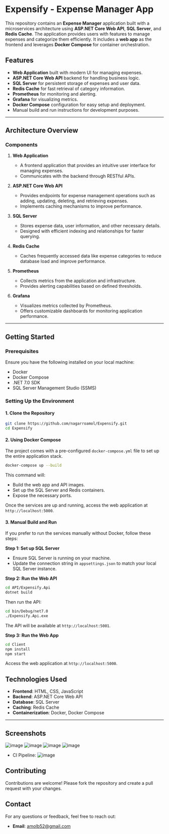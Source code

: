 # Expensify - Expense Manager App

This repository contains an **Expense Manager** application built with a microservices architecture using **ASP.NET Core Web API**, **SQL Server**, and **Redis Cache**. The application provides users with features to manage expenses and categorize them efficiently. It includes a **web app** as the frontend and leverages **Docker Compose** for container orchestration.

## Features
- **Web Application** built with modern UI for managing expenses.
- **ASP.NET Core Web API** backend for handling business logic.
- **SQL Server** for persistent storage of expenses and user data.
- **Redis Cache** for fast retrieval of category information.
- **Prometheus** for monitoring and alerting.
- **Grafana** for visualizing metrics.
- **Docker Compose** configuration for easy setup and deployment.
- Manual build and run instructions for development purposes.

---

## Architecture Overview

### Components
1. **Web Application**
   - A frontend application that provides an intuitive user interface for managing expenses.
   - Communicates with the backend through RESTful APIs.

2. **ASP.NET Core Web API**
   - Provides endpoints for expense management operations such as adding, updating, deleting, and retrieving expenses.
   - Implements caching mechanisms to improve performance.

3. **SQL Server**
   - Stores expense data, user information, and other necessary details.
   - Designed with efficient indexing and relationships for faster querying.

4. **Redis Cache**
   - Caches frequently accessed data like expense categories to reduce database load and improve performance.

5. **Prometheus**
   - Collects metrics from the application and infrastructure.
   - Provides alerting capabilities based on defined thresholds.

6. **Grafana**
   - Visualizes metrics collected by Prometheus.
   - Offers customizable dashboards for monitoring application performance.

---

## Getting Started

### Prerequisites
Ensure you have the following installed on your local machine:
- Docker
- Docker Compose
- .NET 7.0 SDK
- SQL Server Management Studio (SSMS)
  
### Setting Up the Environment

#### 1. Clone the Repository
```bash
git clone https://github.com/nagarroamol/Expensify.git
cd Expensify
```

#### 2. Using Docker Compose
The project comes with a pre-configured `docker-compose.yml` file to set up the entire application stack.

```bash
docker-compose up --build
```
This command will:
- Build the web app and API images.
- Set up the SQL Server and Redis containers.
- Expose the necessary ports.

Once the services are up and running, access the web application at `http://localhost:5000`.

#### 3. Manual Build and Run
If you prefer to run the services manually without Docker, follow these steps:

**Step 1: Set up SQL Server**
- Ensure SQL Server is running on your machine.
- Update the connection string in `appsettings.json` to match your local SQL Server instance.

**Step 2: Run the Web API**
```bash
cd API/Expensify.Api
dotnet build
```
Then run the API:
```bash
cd bin/Debug/net7.0
./Expensify.Api.exe
```
The API will be available at `http://localhost:5001`.

**Step 3: Run the Web App**
```bash
cd Client
npm install
npm start
```
Access the web application at `http://localhost:5000`.

## Technologies Used
- **Frontend**: HTML, CSS, JavaScript
- **Backend**: ASP.NET Core Web API
- **Database**: SQL Server
- **Caching**: Redis Cache
- **Containerization**: Docker, Docker Compose

---

## Screenshots
![image](https://github.com/user-attachments/assets/652ef864-ce8e-4caf-81c8-6b043dc47faf)
![image](https://github.com/user-attachments/assets/83dbf53b-d858-4946-bcc8-2831fff61ba6)
![image](https://github.com/user-attachments/assets/af4b98cc-7415-4c93-8176-d9a6f221e6e3)
![image](https://github.com/user-attachments/assets/c3b6ff7b-f4c6-4397-b3f4-ae0865b7677b)

- CI Pipeline:
![image](https://github.com/user-attachments/assets/816bec40-7081-4981-bbe9-ce8bda7530f7)

## Contributing
Contributions are welcome! Please fork the repository and create a pull request with your changes.

## Contact
For any questions or feedback, feel free to reach out:
- **Email**: amolb52@gmail.com

